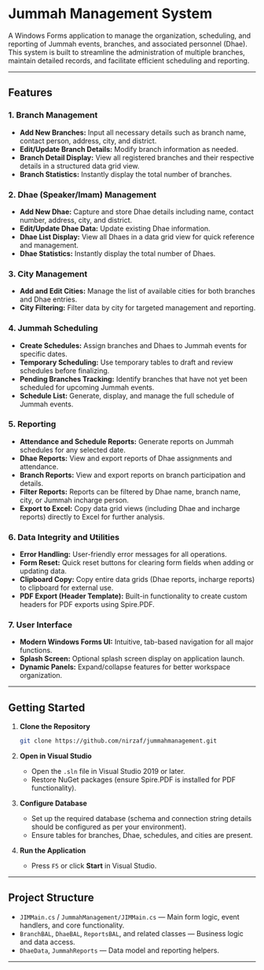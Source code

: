 # Jummah Management System

A Windows Forms application to manage the organization, scheduling, and reporting of Jummah events, branches, and associated personnel (Dhae). This system is built to streamline the administration of multiple branches, maintain detailed records, and facilitate efficient scheduling and reporting.

---

## Features

### 1. **Branch Management**
- **Add New Branches:** Input all necessary details such as branch name, contact person, address, city, and district.
- **Edit/Update Branch Details:** Modify branch information as needed.
- **Branch Detail Display:** View all registered branches and their respective details in a structured data grid view.
- **Branch Statistics:** Instantly display the total number of branches.

### 2. **Dhae (Speaker/Imam) Management**
- **Add New Dhae:** Capture and store Dhae details including name, contact number, address, city, and district.
- **Edit/Update Dhae Data:** Update existing Dhae information.
- **Dhae List Display:** View all Dhaes in a data grid view for quick reference and management.
- **Dhae Statistics:** Instantly display the total number of Dhaes.

### 3. **City Management**
- **Add and Edit Cities:** Manage the list of available cities for both branches and Dhae entries.
- **City Filtering:** Filter data by city for targeted management and reporting.

### 4. **Jummah Scheduling**
- **Create Schedules:** Assign branches and Dhaes to Jummah events for specific dates.
- **Temporary Scheduling:** Use temporary tables to draft and review schedules before finalizing.
- **Pending Branches Tracking:** Identify branches that have not yet been scheduled for upcoming Jummah events.
- **Schedule List:** Generate, display, and manage the full schedule of Jummah events.

### 5. **Reporting**
- **Attendance and Schedule Reports:** Generate reports on Jummah schedules for any selected date.
- **Dhae Reports:** View and export reports of Dhae assignments and attendance.
- **Branch Reports:** View and export reports on branch participation and details.
- **Filter Reports:** Reports can be filtered by Dhae name, branch name, city, or Jummah incharge person.
- **Export to Excel:** Copy data grid views (including Dhae and incharge reports) directly to Excel for further analysis.

### 6. **Data Integrity and Utilities**
- **Error Handling:** User-friendly error messages for all operations.
- **Form Reset:** Quick reset buttons for clearing form fields when adding or updating data.
- **Clipboard Copy:** Copy entire data grids (Dhae reports, incharge reports) to clipboard for external use.
- **PDF Export (Header Template):** Built-in functionality to create custom headers for PDF exports using Spire.PDF.

### 7. **User Interface**
- **Modern Windows Forms UI:** Intuitive, tab-based navigation for all major functions.
- **Splash Screen:** Optional splash screen display on application launch.
- **Dynamic Panels:** Expand/collapse features for better workspace organization.

---

## Getting Started

1. **Clone the Repository**
   ```sh
   git clone https://github.com/nirzaf/jummahmanagement.git
   ```
2. **Open in Visual Studio**
   - Open the `.sln` file in Visual Studio 2019 or later.
   - Restore NuGet packages (ensure Spire.PDF is installed for PDF functionality).

3. **Configure Database**
   - Set up the required database (schema and connection string details should be configured as per your environment).
   - Ensure tables for branches, Dhae, schedules, and cities are present.

4. **Run the Application**
   - Press `F5` or click **Start** in Visual Studio.

---

## Project Structure

- `JIMMain.cs` / `JummahManagement/JIMMain.cs` — Main form logic, event handlers, and core functionality.
- `BranchBAL`, `DhaeBAL`, `ReportsBAL`, and related classes — Business logic and data access.
- `DhaeData`, `JummahReports` — Data model and reporting helpers.

---
